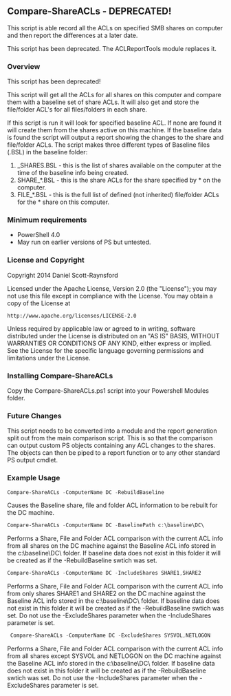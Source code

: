 ## Compare-ShareACLs - DEPRECATED!
This script is able record all the ACLs on specified SMB shares on computer and then report
the differences at a later date.

This script has been deprecated. The ACLReportTools module replaces it.

### Overview
This script has been deprecated!

This script will get all the ACLs for all shares on this computer and compare them with a baseline set of share ACLs. It will also get and store the file/folder ACL's for all files/folders in each share.

If this script is run it will look for specified baseline ACL. If none are found it will create them from the shares active on this machine.
If the baseline data is found the script will output a report showing the changes to the share and file/folder ACLs.
The script makes three different types of Baseline files (.BSL) in the baseline folder:
 1. _SHARES.BSL - this is the list of shares available on the computer at the time of the baseline info being created.
 2. SHARE_*.BSL - this is the share ACLs for the share specified by * on the computer.
 3. FILE_*.BSL - this is the full list of defined (not inherited) file/folder ACLs for the * share on this computer.

### Minimum requirements

- PowerShell 4.0
- May run on earlier versions of PS but untested.

### License and Copyright

Copyright 2014 Daniel Scott-Raynsford

Licensed under the Apache License, Version 2.0 (the "License");
you may not use this file except in compliance with the License.
You may obtain a copy of the License at

    http://www.apache.org/licenses/LICENSE-2.0

Unless required by applicable law or agreed to in writing, software
distributed under the License is distributed on an "AS IS" BASIS,
WITHOUT WARRANTIES OR CONDITIONS OF ANY KIND, either express or implied.
See the License for the specific language governing permissions and
limitations under the License.

### Installing Compare-ShareACLs
Copy the Compare-ShareACLs.ps1 script into your Powershell Modules folder.

### Future Changes
This script needs to be converted into a module and the report generation split out from the main
comparison script. This is so that the comparison can output custom PS objects containing any ACL changes to
the shares. The objects can then be piped to a report function or to any other standard PS output cmdlet.

### Example Usage
```powershell
Compare-ShareACLs -ComputerName DC -RebuildBaseline
```
Causes the Baseline share, file and folder ACL information to be rebuilt for the DC machine.

```powershell
Compare-ShareACLs -ComputerName DC -BaselinePath c:\baseline\DC\
```
Performs a Share, File and Folder ACL comparison with the current ACL info from all shares on the DC machine against the Baseline ACL
info stored in the c:\baseline\DC\ folder. If baseline data does not exist in this folder it will be created as if the -RebuildBaseline
swtich was set.

```powershell
Compare-ShareACLs -ComputerName DC -IncludeShares SHARE1,SHARE2
```
Performs a Share, File and Folder ACL comparison with the current ACL info from only shares SHARE1 and SHARE2 on the DC machine against the Baseline ACL
info stored in the c:\baseline\DC\ folder. If baseline data does not exist in this folder it will be created as if the -RebuildBaseline
swtich was set. Do not use the -ExcludeShares parameter when the -IncludeShares parameter is set.

```powershell
 Compare-ShareACLs -ComputerName DC -ExcludeShares SYSVOL,NETLOGON
```
Performs a Share, File and Folder ACL comparison with the current ACL info from all shares except SYSVOL and NETLOGON on the DC machine against the Baseline ACL
info stored in the c:\baseline\DC\ folder. If baseline data does not exist in this folder it will be created as if the -RebuildBaseline
swtich was set. Do not use the -IncludeShares parameter when the -ExcludeShares parameter is set.
